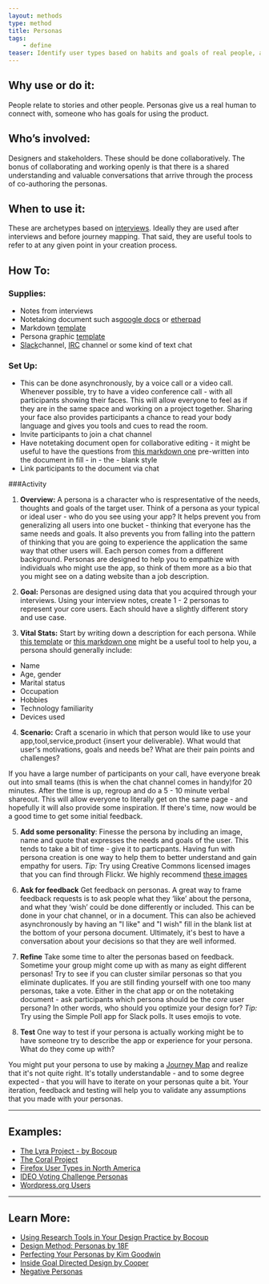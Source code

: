 ```yaml
---
layout: methods
type: method
title: Personas
tags:
    - define
teaser: Identify user types based on habits and goals of real people, acquired through interviews and conversations.
---
```

## Why use or do it:

People relate to stories and other people. Personas give us a real human to connect with, someone who has goals for using the product.

## Who’s involved:

Designers and stakeholders. These should be done collaboratively. The bonus of collaborating and working openly is that there is a shared understanding and valuable conversations that arrive through the process of co-authoring the personas.

## When to use it:

These are archetypes based on [interviews](/methods/interviews/). Ideally they are used after interviews and before journey mapping. That said, they are useful tools to refer to at any given point in your creation process.

## How To:

### Supplies:

* Notes from interviews
* Notetaking document such as[google docs](https://www.google.com/docs/about/) or [etherpad](http://etherpad.org/)
* Markdown [template](https://github.com/bocoup/workshop-training-design/blob/master/handouts/persona-template.md)
* Persona graphic [template](https://github.com/bocoup/workshop-training-design/blob/master/handouts/persona-worksheet.png)
* [Slack](https://slack.com/)channel, [IRC](https://en.wikipedia.org/wiki/Internet_Relay_Chat) channel or some kind of text chat


### Set Up:

* This can be done asynchronously, by a voice call or a video call. Whenever possible, try to have a video conference call - with all participants showing their faces. This will allow everyone to feel as if they are in the same space and working on a project together. Sharing your face also provides participants a chance to read your body language and gives you tools and cues to read the room.
* Invite participants to join a chat channel
* Have notetaking document open for collaborative editing - it might be useful to have the questions from [this markdown one](https://github.com/bocoup/workshop-training-design/blob/master/handouts/persona-template.md) pre-written into the document in fill - in - the - blank style
* Link participants to the document via chat

###Activity

1. **Overview:** A persona is a character who is respresentative of the needs, thoughts and goals of the target user.  Think of a persona as your typical or ideal user - who do you see using your app? It helps prevent you from generalizing all users into one bucket - thinking that everyone has the same needs and goals. It also prevents you from falling into the pattern of thinking that you are going to experience the application the same way that other users will.  Each person comes from a different background. Personas are designed to help you to empathize with individuals who might use the app, so think of them more as a bio that you might see on a dating website than a job description.

2. **Goal:** Personas are designed using data that you acquired through your interviews. Using your interview notes, create 1 - 2 personas to represent your core users. Each should have a slightly different story and use case.

3. **Vital Stats:** Start by writing down a description for each persona. While [this template](https://github.com/bocoup/workshop-training-design/blob/master/handouts/persona-worksheet.png) or [this markdown one](https://github.com/bocoup/workshop-training-design/blob/master/handouts/persona-template.md) might be a useful tool to help you, a persona should generally include:
  - Name
  - Age, gender
  - Marital status
  - Occupation
  - Hobbies
  - Technology familiarity
  - Devices used  

4. **Scenario:** Craft a scenario in which that person would like to use your app,tool,service,product {insert your deliverable}. What would that user's motivations, goals and needs be? What are their pain points and challenges?

If you have a large number of participants on your call, have everyone break out into small teams (this is when the chat channel comes in handy)for 20 minutes. After the time is up, regroup and do a 5 - 10 minute verbal shareout. This will allow everyone to literally get on the same page - and hopefully it will also provide some inspiration. If there's time, now would be a good time to get some initial feedback.

5. **Add some personality**: Finesse the persona by including an image, name and quote that expresses the needs and goals of the user. This tends to take a bit of time - give it to particpants. Having fun with persona creation is one way to help them to better understand and gain empathy for users.  *Tip:* Try using Creative Commons licensed images that you can find through Flickr. We highly recommend [these images](https://www.flickr.com/photos/wocintechchat/)

6. **Ask for feedback** Get feedback on personas. A great way to frame feedback requests is to ask people what they ‘like’ about the persona, and what they ‘wish’ could be done differently or included. This can be done in your chat channel, or in a document. This can also be achieved asynchronously by having an "I like" and "I wish" fill in the blank list at the bottom of your persona document. Ultimately, it's best to have a conversation about your decisions so that they are well informed.

7. **Refine** Take some time to alter the personas based on feedback. Sometime your group might come up with as many as eight different personas! Try to see if you can cluster similar personas so that you eliminate duplicates. If you are still finding yourself with one too many personas, take a vote. Either in the chat app or on the notetaking document - ask participants which persona should be the *core* user persona? In other words, who should you optimize your design for? *Tip:* Try using the Simple Poll app for Slack polls. It uses emojis to vote.  

8. **Test**  One way to test if your persona is actually working might be to have someone try to describe the app or experience for your persona. What do they come up with?  

You might put your persona to use by making a [Journey Map](https://github.com/bocoup/opendesignkit/issues/46) and realize that it's  not quite right. It's totally understandable - and to some degree expected - that you will have to iterate  on your personas quite a bit. Your iteration, feedback and testing will help you to validate any assumptions that you made with your personas.


---

## Examples:
* [The Lyra Project - by Bocoup](https://github.com/vega/lyra/search?q=persona&type=Issues&utf8=%E2%9C%93)
* [The Coral Project](https://coralproject.net/meet-our-users/)
* [Firefox User Types in North America](https://blog.mozilla.org/ux/2013/08/firefox-user-types-in-north-america/)
* [IDEO Voting Challenge Personas](https://challenges.openideo.com/blog/personas-for-concepts)
* [Wordpress.org Users](https://make.wordpress.org/docs/2014/04/21/admin-help-user-personas/)

---

## Learn More:
* [Using Research Tools in Your Design Practice by Bocoup](https://bocoup.com/weblog/using-research-tools-in-your-design-practice-negotiating-to-actually-use-them)
* [Design Method: Personas by 18F](https://methods.18f.gov/personas/)
* [Perfecting Your Personas by Kim Goodwin](https://articles.uie.com/perfecting_personas/)
* [Inside Goal Directed Design by Cooper](http://www.cooper.com/journal/2014/04/inside-goal-directed-design-a-two-part-conversation-with-alan-cooper)
* [Negative Personas](https://www.youandco.com.au/blog/why-do-i-need-negative-personas)
